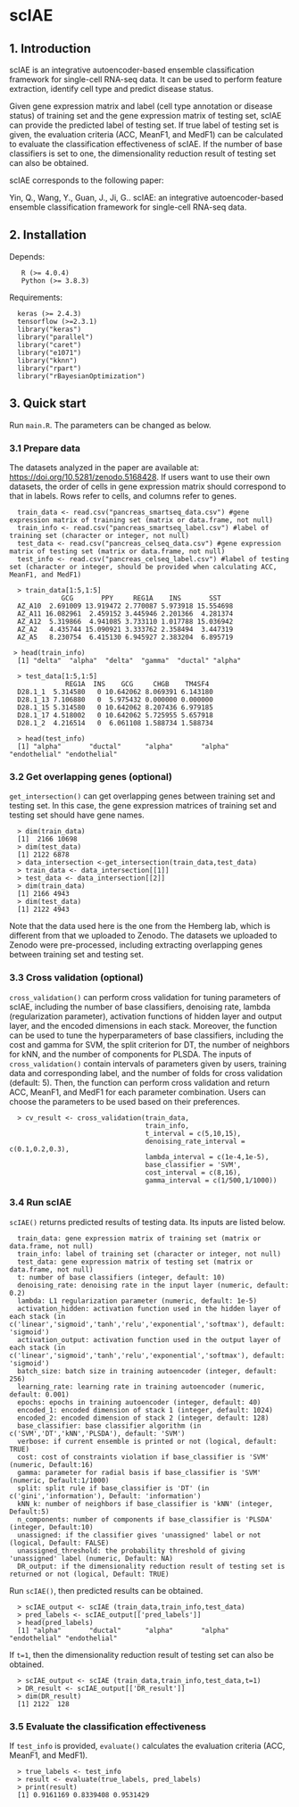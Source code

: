 # scIAE </br> 
## 1. Introduction  
  scIAE is an integrative autoencoder-based ensemble classification framework for single-cell RNA-seq data. It can be used to perform feature extraction, identify cell type and predict disease status.
  
  Given gene expression matrix and label (cell type annotation or disease status) of training set and the gene expression matrix of testing set, scIAE can provide the predicted label of testing set. If true label of testing set is given, the evaluation criteria (ACC, MeanF1, and MedF1) can be calculated to evaluate the classification effectiveness of scIAE. If the number of base classifiers is set to one, the dimensionality reduction result of testing set can also be obtained.
 
  scIAE corresponds to the following paper:
  
  Yin, Q., Wang, Y., Guan, J., Ji, G.. scIAE: an integrative autoencoder-based ensemble classification framework for single-cell RNA-seq data.
  
## 2. Installation
Depends: 

       R (>= 4.0.4)   
       Python (>= 3.8.3)

Requirements: 

      keras (>= 2.4.3)
      tensorflow (>=2.3.1)
      library("keras")
      library("parallel")
      library("caret")
      library("e1071")
      library("kknn")
      library("rpart") 
      library("rBayesianOptimization")
  
## 3. Quick start

Run `main.R`. The parameters can be changed as below.

### 3.1 Prepare data

The datasets analyzed in the paper are available at: https://doi.org/10.5281/zenodo.5168428. If users want to use their own datasets, the order of cells in gene expression matrix should correspond to that in labels. Rows refer to cells, and columns refer to genes.
  
      train_data <- read.csv("pancreas_smartseq_data.csv") #gene expression matrix of training set (matrix or data.frame, not null)
      train_info <- read.csv("pancreas_smartseq_label.csv") #label of training set (character or integer, not null)
      test_data <- read.csv("pancreas_celseq_data.csv") #gene expression matrix of testing set (matrix or data.frame, not null)
      test_info <- read.csv("pancreas_celseq_label.csv") #label of testing set (character or integer, should be provided when calculating ACC, MeanF1, and MedF1)
      
      > train_data[1:5,1:5]
                 GCG       PPY     REG1A    INS       SST
      AZ_A10  2.691009 13.919472 2.770087 5.973918 15.554698
      AZ_A11 16.082961  2.459152 3.445946 2.201366  4.281374
      AZ_A12  5.319866  4.941085 3.733110 1.017788 15.036942
      AZ_A2   4.435744 15.090921 3.333762 2.358494  3.447319
      AZ_A5   8.230754  6.415130 6.945927 2.383204  6.895719
     
     > head(train_info)
      [1] "delta"  "alpha"  "delta"  "gamma"  "ductal" "alpha" 
      
      > test_data[1:5,1:5]
                  REG1A  INS    GCG     CHGB    TM4SF4
      D28.1_1  5.314580   0 10.642062 8.069391 6.143180
      D28.1_13 7.106880   0  5.975432 0.000000 0.000000
      D28.1_15 5.314580   0 10.642062 8.207436 6.979185
      D28.1_17 4.518002   0 10.642062 5.725955 5.657918
      D28.1_2  4.216514   0  6.061108 1.588734 1.588734
      
      > head(test_info)
      [1] "alpha"       "ductal"      "alpha"       "alpha"       "endothelial" "endothelial"

### 3.2 Get overlapping genes (optional)

`get_intersection()` can get overlapping genes between training set and testing set. In this case, the gene expression matrices of training set and testing set should have gene names.
  
      > dim(train_data)
      [1]  2166 10698
      > dim(test_data)
      [1] 2122 6878
      > data_intersection <-get_intersection(train_data,test_data)
      > train_data <- data_intersection[[1]]
      > test_data <- data_intersection[[2]]
      > dim(train_data)
      [1] 2166 4943
      > dim(test_data)
      [1] 2122 4943
 
Note that the data used here is the one from the Hemberg lab, which is different from that we uploaded to Zenodo. The datasets we uploaded to Zenodo were pre-processed, including extracting overlapping genes between training set and testing set.

### 3.3 Cross validation (optional)
`cross_validation()` can perform cross validation for tuning parameters of scIAE, including the number of base classifiers, denoising rate, lambda (regularization parameter), activation functions of hidden layer and output layer, and the encoded dimensions in each stack. Moreover, the function can be used to tune the hyperparameters of base classifiers, including the cost and gamma for SVM, the split criterion for DT, the number of neighbors for kNN, and the number of components for PLSDA. The inputs of `cross_validation()` contain intervals of parameters given by users, training data and corresponding label, and the number of folds for cross validation (default: 5). Then, the function can perform cross validation and return ACC, MeanF1, and MedF1 for each parameter combination. Users can choose the parameters to be used based on their preferences.
  
      > cv_result <- cross_validation(train_data, 
                                      train_info,
                                      t_interval = c(5,10,15), 
                                      denoising_rate_interval = c(0.1,0.2,0.3), 
                                      lambda_interval = c(1e-4,1e-5),
                                      base_classifier = 'SVM',
                                      cost_interval = c(8,16),
                                      gamma_interval = c(1/500,1/1000))
      
### 3.4 Run scIAE
`scIAE()` returns predicted results of testing data. Its inputs are listed below.

      train_data: gene expression matrix of training set (matrix or data.frame, not null)
      train_info: label of training set (character or integer, not null)
      test_data: gene expression matrix of testing set (matrix or data.frame, not null)
      t: number of base classifiers (integer, default: 10)
      denoising_rate: denoising rate in the input layer (numeric, default: 0.2)
      lambda: L1 regularization parameter (numeric, default: 1e-5)
      activation_hidden: activation function used in the hidden layer of each stack (in c('linear','sigmoid','tanh','relu','exponential','softmax'), default: 'sigmoid')
      activation_output: activation function used in the output layer of each stack (in c('linear','sigmoid','tanh','relu','exponential','softmax'), default: 'sigmoid')
      batch_size: batch size in training autoencoder (integer, default: 256)
      learning_rate: learning rate in training autoencoder (numeric, default: 0.001)
      epochs: epochs in training autoencoder (integer, default: 40)
      encoded_1: encoded dimension of stack 1 (integer, default: 1024)
      encoded_2: encoded dimension of stack 2 (integer, default: 128)
      base_classifier: base classifier algorithm (in c('SVM','DT','kNN','PLSDA'), default: 'SVM')
      verbose: if current ensemble is printed or not (logical, default: TRUE)
      cost: cost of constraints violation if base_classifier is 'SVM' (numeric, Default:16)
      gamma: parameter for radial basis if base_classifier is 'SVM' (numeric, Default:1/1000)
      split: split rule if base_classifier is 'DT' (in c('gini','information'), Default: 'information')
      kNN_k: number of neighbors if base_classifier is 'kNN' (integer, Default:5)
      n_components: number of components if base_classifier is 'PLSDA' (integer, Default:10)
      unassigned: if the classifier gives 'unassigned' label or not (logical, Default: FALSE)
      unassigned_threshold: the probability threshold of giving 'unassigned' label (numeric, Default: NA)
      DR_output: if the dimensionality reduction result of testing set is returned or not (logical, Default: TRUE)
 
 Run `scIAE()`, then predicted results can be obtained. 
       
      > scIAE_output <- scIAE (train_data,train_info,test_data)
      > pred_labels <- scIAE_output[['pred_labels']] 
      > head(pred_labels)
      [1] "alpha"       "ductal"      "alpha"       "alpha"       "endothelial" "endothelial"   
      
 If `t=1`, then the dimensionality reduction result of testing set can also be obtained.
 
      > scIAE_output <- scIAE (train_data,train_info,test_data,t=1)
      > DR_result <- scIAE_output[['DR_result']]
      > dim(DR_result)
      [1] 2122  128
 

### 3.5 Evaluate the classification effectiveness
If `test_info` is provided, `evaluate()` calculates the evaluation criteria (ACC, MeanF1, and MedF1).

      > true_labels <- test_info
      > result <- evaluate(true_labels, pred_labels)
      > print(result)
      [1] 0.9161169 0.8339408 0.9531429
